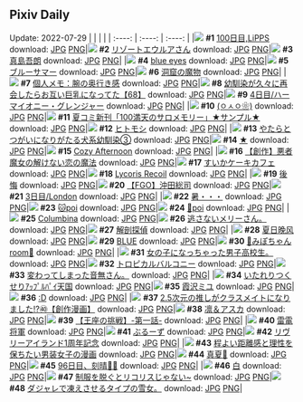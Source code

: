 ## Pixiv Daily
Update: 2022-07-29
|      |      |      |
| :----: | :----: | :----: |
|![](https://pixiv.microyu.workers.dev/c/240x480/img-master/img/2022/07/27/00/00/56/100018921_p0_master1200.jpg) **#1** [100日目,LiPPS](https://www.pixiv.net/artworks/100018921) download: [JPG](https://pixiv.microyu.workers.dev/img-original/img/2022/07/27/00/00/56/100018921_p0.jpg) [PNG](https://pixiv.microyu.workers.dev/img-original/img/2022/07/27/00/00/56/100018921_p0.png)|![](https://pixiv.microyu.workers.dev/c/240x480/img-master/img/2022/07/27/00/00/15/100018857_p0_master1200.jpg) **#2** [リゾートエウルアさん](https://www.pixiv.net/artworks/100018857) download: [JPG](https://pixiv.microyu.workers.dev/img-original/img/2022/07/27/00/00/15/100018857_p0.jpg) [PNG](https://pixiv.microyu.workers.dev/img-original/img/2022/07/27/00/00/15/100018857_p0.png)|![](https://pixiv.microyu.workers.dev/c/240x480/img-master/img/2022/07/27/00/36/45/100018926_p0_master1200.jpg) **#3** [真島吾朗](https://www.pixiv.net/artworks/100018926) download: [JPG](https://pixiv.microyu.workers.dev/img-original/img/2022/07/27/00/36/45/100018926_p0.jpg) [PNG](https://pixiv.microyu.workers.dev/img-original/img/2022/07/27/00/36/45/100018926_p0.png)|
|![](https://pixiv.microyu.workers.dev/c/240x480/img-master/img/2022/07/27/00/00/25/100018879_p0_master1200.jpg) **#4** [blue eyes](https://www.pixiv.net/artworks/100018879) download: [JPG](https://pixiv.microyu.workers.dev/img-original/img/2022/07/27/00/00/25/100018879_p0.jpg) [PNG](https://pixiv.microyu.workers.dev/img-original/img/2022/07/27/00/00/25/100018879_p0.png)|![](https://pixiv.microyu.workers.dev/c/240x480/img-master/img/2022/07/28/00/46/48/100042819_p0_master1200.jpg) **#5** [ブルーサマー](https://www.pixiv.net/artworks/100042819) download: [JPG](https://pixiv.microyu.workers.dev/img-original/img/2022/07/28/00/46/48/100042819_p0.jpg) [PNG](https://pixiv.microyu.workers.dev/img-original/img/2022/07/28/00/46/48/100042819_p0.png)|![](https://pixiv.microyu.workers.dev/c/240x480/img-master/img/2022/07/27/07/30/01/100024704_p0_master1200.jpg) **#6** [洞窟の魔物](https://www.pixiv.net/artworks/100024704) download: [JPG](https://pixiv.microyu.workers.dev/img-original/img/2022/07/27/07/30/01/100024704_p0.jpg) [PNG](https://pixiv.microyu.workers.dev/img-original/img/2022/07/27/07/30/01/100024704_p0.png)|
|![](https://pixiv.microyu.workers.dev/c/240x480/img-master/img/2022/07/28/08/00/01/100047560_p0_master1200.jpg) **#7** [個人メモ：腕の奥行き感](https://www.pixiv.net/artworks/100047560) download: [JPG](https://pixiv.microyu.workers.dev/img-original/img/2022/07/28/08/00/01/100047560_p0.jpg) [PNG](https://pixiv.microyu.workers.dev/img-original/img/2022/07/28/08/00/01/100047560_p0.png)|![](https://pixiv.microyu.workers.dev/c/240x480/img-master/img/2022/07/27/00/01/53/100018999_p0_master1200.jpg) **#8** [幼馴染が久々に再会したらお互い巨乳になってた【68】](https://www.pixiv.net/artworks/100018999) download: [JPG](https://pixiv.microyu.workers.dev/img-original/img/2022/07/27/00/01/53/100018999_p0.jpg) [PNG](https://pixiv.microyu.workers.dev/img-original/img/2022/07/27/00/01/53/100018999_p0.png)|![](https://pixiv.microyu.workers.dev/c/240x480/img-master/img/2022/07/28/00/01/38/100041400_p0_master1200.jpg) **#9** [4日目/ハーマイオニー・グレンジャー](https://www.pixiv.net/artworks/100041400) download: [JPG](https://pixiv.microyu.workers.dev/img-original/img/2022/07/28/00/01/38/100041400_p0.jpg) [PNG](https://pixiv.microyu.workers.dev/img-original/img/2022/07/28/00/01/38/100041400_p0.png)|
|![](https://pixiv.microyu.workers.dev/c/240x480/img-master/img/2022/07/28/10/32/03/100018851_p0_master1200.jpg) **#10** [(ㅇㅅㅇ❀)](https://www.pixiv.net/artworks/100018851) download: [JPG](https://pixiv.microyu.workers.dev/img-original/img/2022/07/28/10/32/03/100018851_p0.jpg) [PNG](https://pixiv.microyu.workers.dev/img-original/img/2022/07/28/10/32/03/100018851_p0.png)|![](https://pixiv.microyu.workers.dev/c/240x480/img-master/img/2022/07/27/05/00/05/100023630_p0_master1200.jpg) **#11** [夏コミ新刊「100満天のサロメモリー」★サンプル★](https://www.pixiv.net/artworks/100023630) download: [JPG](https://pixiv.microyu.workers.dev/img-original/img/2022/07/27/05/00/05/100023630_p0.jpg) [PNG](https://pixiv.microyu.workers.dev/img-original/img/2022/07/27/05/00/05/100023630_p0.png)|![](https://pixiv.microyu.workers.dev/c/240x480/img-master/img/2022/07/27/00/05/07/100019131_p0_master1200.jpg) **#12** [ヒトモシ](https://www.pixiv.net/artworks/100019131) download: [JPG](https://pixiv.microyu.workers.dev/img-original/img/2022/07/27/00/05/07/100019131_p0.jpg) [PNG](https://pixiv.microyu.workers.dev/img-original/img/2022/07/27/00/05/07/100019131_p0.png)|
|![](https://pixiv.microyu.workers.dev/c/240x480/img-master/img/2022/07/28/00/02/19/100041473_p0_master1200.jpg) **#13** [やたらとつがいになりがたる犬系幼馴染③](https://www.pixiv.net/artworks/100041473) download: [JPG](https://pixiv.microyu.workers.dev/img-original/img/2022/07/28/00/02/19/100041473_p0.jpg) [PNG](https://pixiv.microyu.workers.dev/img-original/img/2022/07/28/00/02/19/100041473_p0.png)|![](https://pixiv.microyu.workers.dev/c/240x480/img-master/img/2022/07/27/00/00/07/100018821_p0_master1200.jpg) **#14** [★](https://www.pixiv.net/artworks/100018821) download: [JPG](https://pixiv.microyu.workers.dev/img-original/img/2022/07/27/00/00/07/100018821_p0.jpg) [PNG](https://pixiv.microyu.workers.dev/img-original/img/2022/07/27/00/00/07/100018821_p0.png)|![](https://pixiv.microyu.workers.dev/c/240x480/img-master/img/2022/07/28/04/15/37/100045779_p0_master1200.jpg) **#15** [Cozy Afternoon](https://www.pixiv.net/artworks/100045779) download: [JPG](https://pixiv.microyu.workers.dev/img-original/img/2022/07/28/04/15/37/100045779_p0.jpg) [PNG](https://pixiv.microyu.workers.dev/img-original/img/2022/07/28/04/15/37/100045779_p0.png)|
|![](https://pixiv.microyu.workers.dev/c/240x480/img-master/img/2022/07/28/17/00/08/100054321_p0_master1200.jpg) **#16** [【創作】悪者魔女の解けない恋の魔法](https://www.pixiv.net/artworks/100054321) download: [JPG](https://pixiv.microyu.workers.dev/img-original/img/2022/07/28/17/00/08/100054321_p0.jpg) [PNG](https://pixiv.microyu.workers.dev/img-original/img/2022/07/28/17/00/08/100054321_p0.png)|![](https://pixiv.microyu.workers.dev/c/240x480/img-master/img/2022/07/27/20/30/00/100035710_p0_master1200.jpg) **#17** [すいかケーキカフェ](https://www.pixiv.net/artworks/100035710) download: [JPG](https://pixiv.microyu.workers.dev/img-original/img/2022/07/27/20/30/00/100035710_p0.jpg) [PNG](https://pixiv.microyu.workers.dev/img-original/img/2022/07/27/20/30/00/100035710_p0.png)|![](https://pixiv.microyu.workers.dev/c/240x480/img-master/img/2022/07/28/07/19/50/100039624_p0_master1200.jpg) **#18** [Lycoris Recoil](https://www.pixiv.net/artworks/100039624) download: [JPG](https://pixiv.microyu.workers.dev/img-original/img/2022/07/28/07/19/50/100039624_p0.jpg) [PNG](https://pixiv.microyu.workers.dev/img-original/img/2022/07/28/07/19/50/100039624_p0.png)|
|![](https://pixiv.microyu.workers.dev/c/240x480/img-master/img/2022/07/27/01/55/26/100021651_p0_master1200.jpg) **#19** [後悔](https://www.pixiv.net/artworks/100021651) download: [JPG](https://pixiv.microyu.workers.dev/img-original/img/2022/07/27/01/55/26/100021651_p0.jpg) [PNG](https://pixiv.microyu.workers.dev/img-original/img/2022/07/27/01/55/26/100021651_p0.png)|![](https://pixiv.microyu.workers.dev/c/240x480/img-master/img/2022/07/28/00/01/30/100041388_p0_master1200.jpg) **#20** [【FGO】沖田総司](https://www.pixiv.net/artworks/100041388) download: [JPG](https://pixiv.microyu.workers.dev/img-original/img/2022/07/28/00/01/30/100041388_p0.jpg) [PNG](https://pixiv.microyu.workers.dev/img-original/img/2022/07/28/00/01/30/100041388_p0.png)|![](https://pixiv.microyu.workers.dev/c/240x480/img-master/img/2022/07/27/02/23/03/100018924_p0_master1200.jpg) **#21** [3日目/London](https://www.pixiv.net/artworks/100018924) download: [JPG](https://pixiv.microyu.workers.dev/img-original/img/2022/07/27/02/23/03/100018924_p0.jpg) [PNG](https://pixiv.microyu.workers.dev/img-original/img/2022/07/27/02/23/03/100018924_p0.png)|
|![](https://pixiv.microyu.workers.dev/c/240x480/img-master/img/2022/07/28/00/01/27/100041381_p0_master1200.jpg) **#22** [暑・・・](https://www.pixiv.net/artworks/100041381) download: [JPG](https://pixiv.microyu.workers.dev/img-original/img/2022/07/28/00/01/27/100041381_p0.jpg) [PNG](https://pixiv.microyu.workers.dev/img-original/img/2022/07/28/00/01/27/100041381_p0.png)|![](https://pixiv.microyu.workers.dev/c/240x480/img-master/img/2022/07/28/14/13/40/100051850_p0_master1200.jpg) **#23** [🐱poi](https://www.pixiv.net/artworks/100051850) download: [JPG](https://pixiv.microyu.workers.dev/img-original/img/2022/07/28/14/13/40/100051850_p0.jpg) [PNG](https://pixiv.microyu.workers.dev/img-original/img/2022/07/28/14/13/40/100051850_p0.png)|![](https://pixiv.microyu.workers.dev/c/240x480/img-master/img/2022/07/28/14/16/51/100051883_p0_master1200.jpg) **#24** [🐶poi](https://www.pixiv.net/artworks/100051883) download: [JPG](https://pixiv.microyu.workers.dev/img-original/img/2022/07/28/14/16/51/100051883_p0.jpg) [PNG](https://pixiv.microyu.workers.dev/img-original/img/2022/07/28/14/16/51/100051883_p0.png)|
|![](https://pixiv.microyu.workers.dev/c/240x480/img-master/img/2022/07/27/00/35/49/100019978_p0_master1200.jpg) **#25** [Columbina](https://www.pixiv.net/artworks/100019978) download: [JPG](https://pixiv.microyu.workers.dev/img-original/img/2022/07/27/00/35/49/100019978_p0.jpg) [PNG](https://pixiv.microyu.workers.dev/img-original/img/2022/07/27/00/35/49/100019978_p0.png)|![](https://pixiv.microyu.workers.dev/c/240x480/img-master/img/2022/07/27/07/03/06/100024490_p0_master1200.jpg) **#26** [逃さないメリーさん。](https://www.pixiv.net/artworks/100024490) download: [JPG](https://pixiv.microyu.workers.dev/img-original/img/2022/07/27/07/03/06/100024490_p0.jpg) [PNG](https://pixiv.microyu.workers.dev/img-original/img/2022/07/27/07/03/06/100024490_p0.png)|![](https://pixiv.microyu.workers.dev/c/240x480/img-master/img/2022/07/27/21/42/28/100037510_p0_master1200.jpg) **#27** [解剖探偵](https://www.pixiv.net/artworks/100037510) download: [JPG](https://pixiv.microyu.workers.dev/img-original/img/2022/07/27/21/42/28/100037510_p0.jpg) [PNG](https://pixiv.microyu.workers.dev/img-original/img/2022/07/27/21/42/28/100037510_p0.png)|
|![](https://pixiv.microyu.workers.dev/c/240x480/img-master/img/2022/07/27/02/32/25/100022190_p0_master1200.jpg) **#28** [夏日晚风](https://www.pixiv.net/artworks/100022190) download: [JPG](https://pixiv.microyu.workers.dev/img-original/img/2022/07/27/02/32/25/100022190_p0.jpg) [PNG](https://pixiv.microyu.workers.dev/img-original/img/2022/07/27/02/32/25/100022190_p0.png)|![](https://pixiv.microyu.workers.dev/c/240x480/img-master/img/2022/07/28/00/01/21/100041372_p0_master1200.jpg) **#29** [BLUE](https://www.pixiv.net/artworks/100041372) download: [JPG](https://pixiv.microyu.workers.dev/img-original/img/2022/07/28/00/01/21/100041372_p0.jpg) [PNG](https://pixiv.microyu.workers.dev/img-original/img/2022/07/28/00/01/21/100041372_p0.png)|![](https://pixiv.microyu.workers.dev/c/240x480/img-master/img/2022/07/27/08/18/59/100025158_p0_master1200.jpg) **#30** [💙みぽちゃんroom💙](https://www.pixiv.net/artworks/100025158) download: [JPG](https://pixiv.microyu.workers.dev/img-original/img/2022/07/27/08/18/59/100025158_p0.jpg) [PNG](https://pixiv.microyu.workers.dev/img-original/img/2022/07/27/08/18/59/100025158_p0.png)|
|![](https://pixiv.microyu.workers.dev/c/240x480/img-master/img/2022/07/28/00/02/16/100041468_p0_master1200.jpg) **#31** [女の子になっちゃった男子高校生。](https://www.pixiv.net/artworks/100041468) download: [JPG](https://pixiv.microyu.workers.dev/img-original/img/2022/07/28/00/02/16/100041468_p0.jpg) [PNG](https://pixiv.microyu.workers.dev/img-original/img/2022/07/28/00/02/16/100041468_p0.png)|![](https://pixiv.microyu.workers.dev/c/240x480/img-master/img/2022/07/28/20/30/01/100058530_p0_master1200.jpg) **#32** [トロピカルバルコニー](https://www.pixiv.net/artworks/100058530) download: [JPG](https://pixiv.microyu.workers.dev/img-original/img/2022/07/28/20/30/01/100058530_p0.jpg) [PNG](https://pixiv.microyu.workers.dev/img-original/img/2022/07/28/20/30/01/100058530_p0.png)|![](https://pixiv.microyu.workers.dev/c/240x480/img-master/img/2022/07/28/11/17/35/100049165_p0_master1200.jpg) **#33** [変わってしまった音無さん。](https://www.pixiv.net/artworks/100049165) download: [JPG](https://pixiv.microyu.workers.dev/img-original/img/2022/07/28/11/17/35/100049165_p0.jpg) [PNG](https://pixiv.microyu.workers.dev/img-original/img/2022/07/28/11/17/35/100049165_p0.png)|
|![](https://pixiv.microyu.workers.dev/c/240x480/img-master/img/2022/07/27/17/10/07/100031674_p0_master1200.jpg) **#34** [いたれりつくせりｱｯﾌﾟﾙﾊﾟｲ天国](https://www.pixiv.net/artworks/100031674) download: [JPG](https://pixiv.microyu.workers.dev/img-original/img/2022/07/27/17/10/07/100031674_p0.jpg) [PNG](https://pixiv.microyu.workers.dev/img-original/img/2022/07/27/17/10/07/100031674_p0.png)|![](https://pixiv.microyu.workers.dev/c/240x480/img-master/img/2022/07/27/00/01/11/100018966_p0_master1200.jpg) **#35** [霞沢ミユ](https://www.pixiv.net/artworks/100018966) download: [JPG](https://pixiv.microyu.workers.dev/img-original/img/2022/07/27/00/01/11/100018966_p0.jpg) [PNG](https://pixiv.microyu.workers.dev/img-original/img/2022/07/27/00/01/11/100018966_p0.png)|![](https://pixiv.microyu.workers.dev/c/240x480/img-master/img/2022/07/27/14/26/11/100029379_p0_master1200.jpg) **#36** [:D](https://www.pixiv.net/artworks/100029379) download: [JPG](https://pixiv.microyu.workers.dev/img-original/img/2022/07/27/14/26/11/100029379_p0.jpg) [PNG](https://pixiv.microyu.workers.dev/img-original/img/2022/07/27/14/26/11/100029379_p0.png)|
|![](https://pixiv.microyu.workers.dev/c/240x480/img-master/img/2022/07/27/00/01/10/100018963_p0_master1200.jpg) **#37** [2.5次元の推しがクラスメイトになりました!?㊵【創作漫画】](https://www.pixiv.net/artworks/100018963) download: [JPG](https://pixiv.microyu.workers.dev/img-original/img/2022/07/27/00/01/10/100018963_p0.jpg) [PNG](https://pixiv.microyu.workers.dev/img-original/img/2022/07/27/00/01/10/100018963_p0.png)|![](https://pixiv.microyu.workers.dev/c/240x480/img-master/img/2022/07/27/15/36/54/100030308_p0_master1200.jpg) **#38** [凛＆アスカ](https://www.pixiv.net/artworks/100030308) download: [JPG](https://pixiv.microyu.workers.dev/img-original/img/2022/07/27/15/36/54/100030308_p0.jpg) [PNG](https://pixiv.microyu.workers.dev/img-original/img/2022/07/27/15/36/54/100030308_p0.png)|![](https://pixiv.microyu.workers.dev/c/240x480/img-master/img/2022/07/27/10/37/02/100019094_p0_master1200.jpg) **#39** [【王座の挑戦】-第一話-](https://www.pixiv.net/artworks/100019094) download: [JPG](https://pixiv.microyu.workers.dev/img-original/img/2022/07/27/10/37/02/100019094_p0.jpg) [PNG](https://pixiv.microyu.workers.dev/img-original/img/2022/07/27/10/37/02/100019094_p0.png)|
|![](https://pixiv.microyu.workers.dev/c/240x480/img-master/img/2022/07/28/14/48/43/100052310_p0_master1200.jpg) **#40** [雷電将軍](https://www.pixiv.net/artworks/100052310) download: [JPG](https://pixiv.microyu.workers.dev/img-original/img/2022/07/28/14/48/43/100052310_p0.jpg) [PNG](https://pixiv.microyu.workers.dev/img-original/img/2022/07/28/14/48/43/100052310_p0.png)|![](https://pixiv.microyu.workers.dev/c/240x480/img-master/img/2022/07/28/00/01/22/100041376_p0_master1200.jpg) **#41** [ぶるーず](https://www.pixiv.net/artworks/100041376) download: [JPG](https://pixiv.microyu.workers.dev/img-original/img/2022/07/28/00/01/22/100041376_p0.jpg) [PNG](https://pixiv.microyu.workers.dev/img-original/img/2022/07/28/00/01/22/100041376_p0.png)|![](https://pixiv.microyu.workers.dev/c/240x480/img-master/img/2022/07/27/12/00/03/100027450_p0_master1200.jpg) **#42** [リヴリーアイランド1周年記念](https://www.pixiv.net/artworks/100027450) download: [JPG](https://pixiv.microyu.workers.dev/img-original/img/2022/07/27/12/00/03/100027450_p0.jpg) [PNG](https://pixiv.microyu.workers.dev/img-original/img/2022/07/27/12/00/03/100027450_p0.png)|
|![](https://pixiv.microyu.workers.dev/c/240x480/img-master/img/2022/07/27/19/49/50/100034663_p0_master1200.jpg) **#43** [程よい距離感と理性を保ちたい男装女子の漫画](https://www.pixiv.net/artworks/100034663) download: [JPG](https://pixiv.microyu.workers.dev/img-original/img/2022/07/27/19/49/50/100034663_p0.jpg) [PNG](https://pixiv.microyu.workers.dev/img-original/img/2022/07/27/19/49/50/100034663_p0.png)|![](https://pixiv.microyu.workers.dev/c/240x480/img-master/img/2022/07/27/11/30/01/100027086_p0_master1200.jpg) **#44** [真夏🌻](https://www.pixiv.net/artworks/100027086) download: [JPG](https://pixiv.microyu.workers.dev/img-original/img/2022/07/27/11/30/01/100027086_p0.jpg) [PNG](https://pixiv.microyu.workers.dev/img-original/img/2022/07/27/11/30/01/100027086_p0.png)|![](https://pixiv.microyu.workers.dev/c/240x480/img-master/img/2022/07/27/00/59/03/100020518_p0_master1200.jpg) **#45** [96日目、刻晴🖤🤍](https://www.pixiv.net/artworks/100020518) download: [JPG](https://pixiv.microyu.workers.dev/img-original/img/2022/07/27/00/59/03/100020518_p0.jpg) [PNG](https://pixiv.microyu.workers.dev/img-original/img/2022/07/27/00/59/03/100020518_p0.png)|
|![](https://pixiv.microyu.workers.dev/c/240x480/img-master/img/2022/07/27/00/00/47/100018909_p0_master1200.jpg) **#46** [白](https://www.pixiv.net/artworks/100018909) download: [JPG](https://pixiv.microyu.workers.dev/img-original/img/2022/07/27/00/00/47/100018909_p0.jpg) [PNG](https://pixiv.microyu.workers.dev/img-original/img/2022/07/27/00/00/47/100018909_p0.png)|![](https://pixiv.microyu.workers.dev/c/240x480/img-master/img/2022/07/27/14/45/55/100029631_p0_master1200.jpg) **#47** [制服を脱ぐとリコリスじゃない~](https://www.pixiv.net/artworks/100029631) download: [JPG](https://pixiv.microyu.workers.dev/img-original/img/2022/07/27/14/45/55/100029631_p0.jpg) [PNG](https://pixiv.microyu.workers.dev/img-original/img/2022/07/27/14/45/55/100029631_p0.png)|![](https://pixiv.microyu.workers.dev/c/240x480/img-master/img/2022/07/27/20/14/44/100035326_p0_master1200.jpg) **#48** [ダジャレで凍えさせるタイプの雪女。](https://www.pixiv.net/artworks/100035326) download: [JPG](https://pixiv.microyu.workers.dev/img-original/img/2022/07/27/20/14/44/100035326_p0.jpg) [PNG](https://pixiv.microyu.workers.dev/img-original/img/2022/07/27/20/14/44/100035326_p0.png)|
